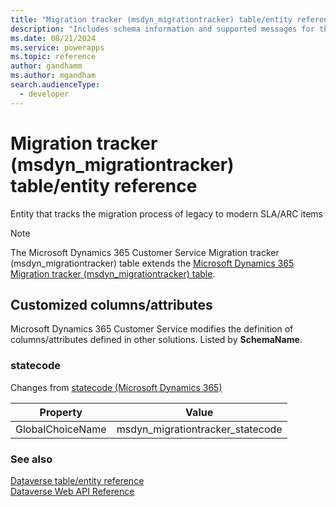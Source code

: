 ```yaml
---
title: "Migration tracker (msdyn_migrationtracker) table/entity reference (Microsoft Dynamics 365 Customer Service)"
description: "Includes schema information and supported messages for the Migration tracker (msdyn_migrationtracker) table/entity with Microsoft Dynamics 365 Customer Service."
ms.date: 08/21/2024
ms.service: powerapps
ms.topic: reference
author: gandhamm
ms.author: mgandham
search.audienceType: 
  - developer
---
```


# Migration tracker (msdyn_migrationtracker) table/entity reference

Entity that tracks the migration process of legacy to modern SLA/ARC items

> [!NOTE]
> The Microsoft Dynamics 365 Customer Service Migration tracker (msdyn_migrationtracker) table extends the [Microsoft Dynamics 365 Migration tracker (msdyn_migrationtracker) table](/dynamics365/developer/entities/msdyn_migrationtracker).



## Customized columns/attributes

Microsoft Dynamics 365 Customer Service modifies the definition of columns/attributes defined in other solutions. Listed by **SchemaName**.

### <a name="BKMK_statecode"></a> statecode

Changes from [statecode (Microsoft Dynamics 365)](/dynamics365/developer/entities/msdyn_migrationtracker#BKMK_statecode)

|Property|Value|
|---|---|
|GlobalChoiceName|msdyn_migrationtracker_statecode|




### See also

[Dataverse table/entity reference](../about-entity-reference.md)  
[Dataverse Web API Reference](/power-apps/developer/data-platform/webapi/reference/about)   

